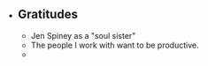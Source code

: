 - ## Gratitudes
	- Jen Spiney as a "soul sister"
	- The people I work with want to be productive.
	-
